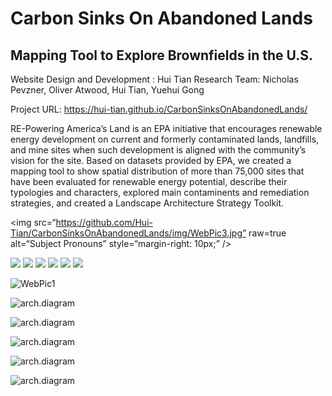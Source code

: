 # Carbon Sinks On Abandoned Lands
## Mapping Tool to Explore Brownfields in the U.S.
Website Design and Development : Hui Tian
Research Team: Nicholas Pevzner, Oliver Atwood, Hui Tian, Yuehui Gong

Project URL: https://hui-tian.github.io/CarbonSinksOnAbandonedLands/

RE-Powering America’s Land is an EPA initiative that encourages renewable energy development on current and formerly contaminated lands, landfills, and mine sites when such development is aligned with the community’s vision for the site. Based on datasets provided by EPA, we created a mapping tool to show spatial distribution of more than 75,000 sites that have been evaluated for renewable energy potential, describe their typologies and characters, explored main contaminents and remediation strategies, and created a Landscape Architecture Strategy Toolkit.

<img
src=“https://github.com/Hui-Tian/CarbonSinksOnAbandonedLands/img/WebPic3.jpg”
raw=true
alt=“Subject Pronouns”
style=“margin-right: 10px;”
/>

<img src=“https://github.com/Hui-Tian/CarbonSinksOnAbandonedLands/img/WebPic1.jpg” raw=true>
<img src=“./img/WebPic2.jpg”>
<img src=“https://github.com/Hui-Tian/CarbonSinksOnAbandonedLands/img/WebPic3.jpg”>
<img src=“https://github.com/Hui-Tian/CarbonSinksOnAbandonedLands/img/WebPic4.jpg”>
<img src=“https://github.com/Hui-Tian/CarbonSinksOnAbandonedLands/img/WebPic5.jpg”>
<img src=“https://github.com/Hui-Tian/CarbonSinksOnAbandonedLands/img/WebPic6.jpg”>


![WebPic1](https://github.com/Hui-Tian/CarbonSinksOnAbandonedLands/img/WebPic1.jpg)

![arch.diagram](https://github.com/Hui-Tian/CarbonSinksOnAbandonedLands/img/WebPic2.jpg)

![arch.diagram](https://github.com/Hui-Tian/CarbonSinksOnAbandonedLands/img/WebPic3.jpg)

![arch.diagram](https://github.com/Hui-Tian/CarbonSinksOnAbandonedLands/img/WebPic4.jpg)

![arch.diagram](https://github.com/Hui-Tian/CarbonSinksOnAbandonedLands/img/WebPic5.jpg)

![arch.diagram](https://github.com/Hui-Tian/CarbonSinksOnAbandonedLands/img/WebPic6.jpg)